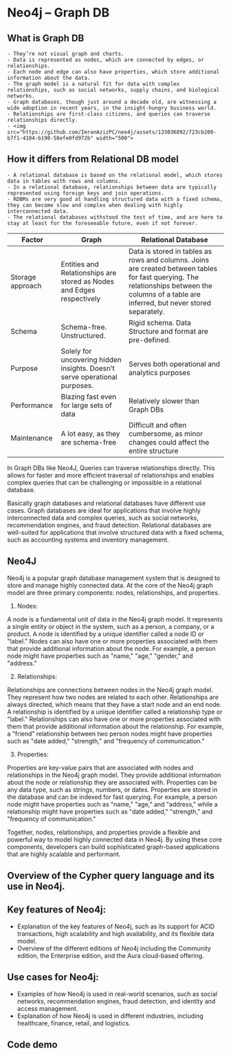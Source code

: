 # Neo4j – Graph DB

##  What is Graph DB

    - They’re not visual graph and charts. 
    - Data is represented as nodes, which are connected by edges, or relationships. 
    - Each node and edge can also have properties, which store additional information about the data. 
    - The graph model is a natural fit for data with complex relationships, such as social networks, supply chains, and biological networks.
    - Graph databases, though just around a decade old, are witnessing a wide adoption in recent years, in the insight-hungry business world.
    - Relationships are first-class citizens, and queries can traverse relationships directly.
    - <img src="https://github.com/ImranAzizPC/neo4j/assets/133036892/723cb200-b7f1-4104-b198-58efe0fd972b" width="500">

## How it differs from Relational DB model

    - A relational database is based on the relational model, which stores data in tables with rows and columns. 
    - In a relational database, relationships between data are typically represented using foreign keys and join operations. 
    - RDBMs are very good at handling structured data with a fixed schema, they can become slow and complex when dealing with highly interconnected data.
    - The relational databases withstood the test of time, and are here to stay at least for the foreseeable future, even if not forever.
 <graphic>

Factor | Graph | Relational Database
--- | --- | --- 
Storage approach | Entities and Relationships are stored as Nodes and Edges respectively | Data is stored in tables as rows and columns. Joins are created between tables for fast querying. The relationships between the columns of a table are inferred, but never stored separately.
Schema | Schema-free. Unstructured.	| Rigid schema. Data Structure and format are pre-defined.
Purpose	| Solely for uncovering hidden insights. Doesn’t serve operational purposes. | Serves both operational and analytics purposes
Performance | Blazing fast even for large sets of data | Relatively slower than Graph DBs
Maintenance	| A lot easy, as they are schema-free | Difficult and often cumbersome, as minor changes could affect the entire structure 
    

In Graph DBs like Neo4J, Queries can traverse relationships directly. This allows for faster and more efficient traversal of relationships and enables complex queries that can be challenging or impossible in a relational database.

Basically graph databases and relational databases have different use cases. Graph databases are ideal for applications that involve highly interconnected data and complex queries, such as social networks, recommendation engines, and fraud detection. Relational databases are well-suited for applications that involve structured data with a fixed schema, such as accounting systems and inventory management.
    
    
## Neo4J
    
Neo4j is a popular graph database management system that is designed to store and manage highly connected data. At the core of the Neo4j graph model are three primary components: nodes, relationships, and properties.

1. Nodes:

A node is a fundamental unit of data in the Neo4j graph model. It represents a single entity or object in the system, such as a person, a company, or a product. A node is identified by a unique identifier called a node ID or "label." Nodes can also have one or more properties associated with them that provide additional information about the node. For example, a person node might have properties such as "name," "age," "gender," and "address."

2. Relationships:

Relationships are connections between nodes in the Neo4j graph model. They represent how two nodes are related to each other. Relationships are always directed, which means that they have a start node and an end node. A relationship is identified by a unique identifier called a relationship type or "label." Relationships can also have one or more properties associated with them that provide additional information about the relationship. For example, a "friend" relationship between two person nodes might have properties such as "date added," "strength," and "frequency of communication."

3. Properties:

Properties are key-value pairs that are associated with nodes and relationships in the Neo4j graph model. They provide additional information about the node or relationship they are associated with. Properties can be any data type, such as strings, numbers, or dates. Properties are stored in the database and can be indexed for fast querying. For example, a person node might have properties such as "name," "age," and "address," while a relationship might have properties such as "date added," "strength," and "frequency of communication."

Together, nodes, relationships, and properties provide a flexible and powerful way to model highly connected data in Neo4j. By using these core components, developers can build sophisticated graph-based applications that are highly scalable and performant.
    
## Overview of the Cypher query language and its use in Neo4j.

## Key features of Neo4j: 
- Explanation of the key features of Neo4j, such as its support for ACID transactions, high scalability and high availability, and its flexible data model.
- Overview of the different editions of Neo4j including the Community edition, the Enterprise edition, and the Aura cloud-based offering.

## Use cases for Neo4j: 
- Examples of how Neo4j is used in real-world scenarios, such as social networks, recommendation engines, fraud detection, and identity and access management.
- Explanation of how Neo4j is used in different industries, including healthcare, finance, retail, and logistics.

## Code demo
